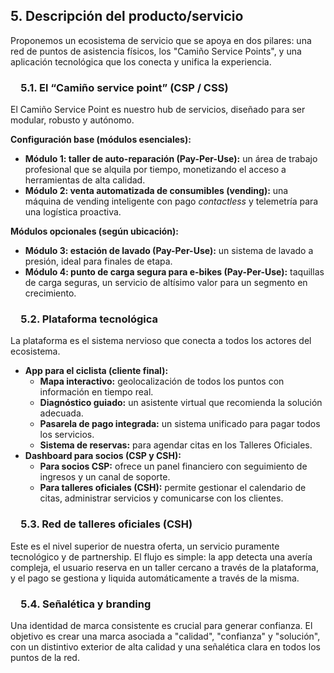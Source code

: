 ## **5. Descripción del producto/servicio**

Proponemos un ecosistema de servicio que se apoya en dos pilares: una red de puntos de asistencia físicos, los "Camiño Service Points", y una aplicación tecnológica que los conecta y unifica la experiencia.

###  5.1. El “Camiño service point” (CSP / CSS)

El Camiño Service Point es nuestro hub de servicios, diseñado para ser modular, robusto y autónomo.

**Configuración base (módulos esenciales):**

- **Módulo 1: taller de auto-reparación (Pay-Per-Use):** un área de trabajo profesional que se alquila por tiempo, monetizando el acceso a herramientas de alta calidad.
- **Módulo 2: venta automatizada de consumibles (vending):** una máquina de vending inteligente con pago _contactless_ y telemetría para una logística proactiva.

**Módulos opcionales (según ubicación):**

- **Módulo 3: estación de lavado (Pay-Per-Use):** un sistema de lavado a presión, ideal para finales de etapa.
- **Módulo 4: punto de carga segura para e-bikes (Pay-Per-Use):** taquillas de carga seguras, un servicio de altísimo valor para un segmento en crecimiento.

###  5.2. Plataforma tecnológica

La plataforma es el sistema nervioso que conecta a todos los actores del ecosistema.

- **App para el ciclista (cliente final):**
  - **Mapa interactivo:** geolocalización de todos los puntos con información en tiempo real.
  - **Diagnóstico guiado:** un asistente virtual que recomienda la solución adecuada.
  - **Pasarela de pago integrada:** un sistema unificado para pagar todos los servicios.
  - **Sistema de reservas:** para agendar citas en los Talleres Oficiales.
- **Dashboard para socios (CSP y CSH):**
  - **Para socios CSP:** ofrece un panel financiero con seguimiento de ingresos y un canal de soporte.
  - **Para talleres oficiales (CSH):** permite gestionar el calendario de citas, administrar servicios y comunicarse con los clientes.

###  5.3. Red de talleres oficiales (CSH)

Este es el nivel superior de nuestra oferta, un servicio puramente tecnológico y de partnership. El flujo es simple: la app detecta una avería compleja, el usuario reserva en un taller cercano a través de la plataforma, y el pago se gestiona y liquida automáticamente a través de la misma.

###  5.4. Señalética y branding

Una identidad de marca consistente es crucial para generar confianza. El objetivo es crear una marca asociada a "calidad", "confianza" y "solución", con un distintivo exterior de alta calidad y una señalética clara en todos los puntos de la red.
